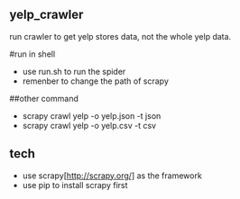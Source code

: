## yelp_crawler
run crawler to get yelp stores data, not the whole yelp data.

#run in shell
* use run.sh to run the spider
* remenber to change the path of scrapy

##other command
* scrapy crawl yelp -o yelp.json -t json
* scrapy crawl yelp -o yelp.csv -t csv

## tech

* use scrapy[http://scrapy.org/] as the framework
* use pip to install scrapy first


